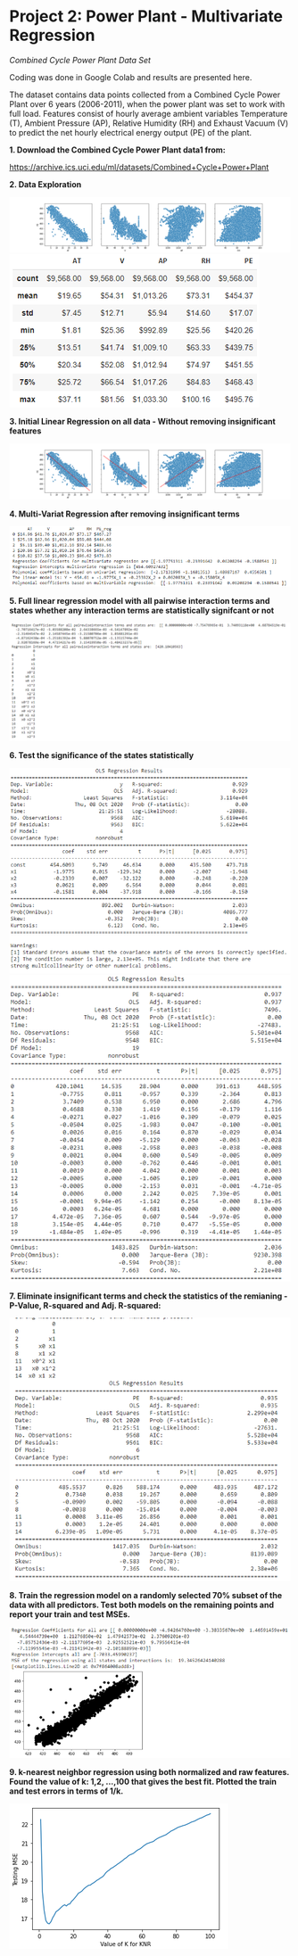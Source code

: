 # Project 2: Power Plant - Multivariate Regression

*Combined Cycle Power Plant Data Set*

Coding was done in Google Colab and results are presented here.

The dataset contains data points collected from a Combined Cycle Power Plant over  6 years (2006-2011), when the power plant was set to work with full load. Features consist of hourly average ambient variables Temperature (T), Ambient Pressure (AP), Relative Humidity (RH) and Exhaust Vacuum (V) to predict the net hourly electrical energy output (PE) of the plant. 

**1. Download the Combined Cycle Power Plant data1 from:**


https://archive.ics.uci.edu/ml/datasets/Combined+Cycle+Power+Plant 

**2. Data Exploration**


![P2_Data_Exploration_Graph.png](./assets/P2_Data_Exploration_Graph.png)
![P2_Data_Exploration_Table.PNG](./assets/P2_Data_Exploration_Table.PNG)


**3. Initial Linear Regression on all data - Without removing insignificant features**


![P2_Linear_Regression_Graph_1.png](./assets/P2_Linear_Regression_Graph_1.png)

**4. Multi-Variat Regression after removing insignificant terms**


![P2_Multi_Var_Linear_Regression_Graph_2.PNG](./assets/P2_Multi_Var_Linear_Regression_Graph_2.PNG)

**5.  Full linear regression model with all pairwise interaction terms and states whether any interaction terms are statistically signifcant or not**


![P2_Full_Linear_Regression_Graph_3.PNG](./assets/P2_Full_Linear_Regression_Graph_3.PNG)

**6. Test the significance of the states statistically**


![P2_Regression_Stats_Graph_4.PNG](./assets/P2_Regression_Stats_Graph_4.PNG)
![P2_Regression_Stats_Graph_5.PNG](./assets/P2_Regression_Stats_Graph_5.PNG)

**7. Eliminate insignificant terms and check the statistics of the remianing - P-Value, R-squared and Adj. R-squared:**


![P2_Regression_Stats_Graph_6.PNG](./assets/P2_Regression_Stats_Graph_6.PNG)

**8. Train the regression model on a randomly selected 70% subset of the data with all predictors. Test both models on the remaining points and report your train and test MSEs.**


![P2_Regression_Stats_Graph_7.PNG](./assets/P2_Regression_Stats_Graph_7.PNG)

**9.  k-nearest neighbor regression using both normalized and raw features. Found the value of k: 1,2, ...,100 that gives the best fit. Plotted the train and test errors in terms of 1/k.**


![P2_Regression_Stats_Graph_8.PNG](./assets/P2_Regression_Stats_Graph_8.PNG)
